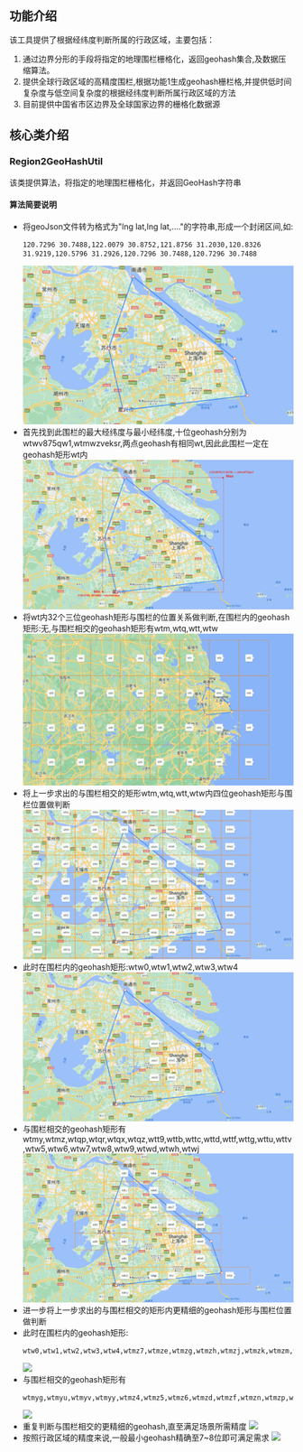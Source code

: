 
## 功能介绍
该工具提供了根据经纬度判断所属的行政区域，主要包括：

1) 通过边界分形的手段将指定的地理围栏栅格化，返回geohash集合,及数据压缩算法。
2) 提供全球行政区域的高精度围栏,根据功能1生成geohash栅栏格,并提供低时间复杂度与低空间复杂度的根据经纬度判断所属行政区域的方法
3) 目前提供中国省市区边界及全球国家边界的栅格化数据源

## 核心类介绍
### Region2GeoHashUtil
该类提供算法，将指定的地理围栏栅格化，并返回GeoHash字符串
#### 算法简要说明
+ 将geoJson文件转为格式为"lng lat,lng lat,...."的字符串,形成一个封闭区间,如:
  ```
  120.7296 30.7488,122.0079 30.8752,121.8756 31.2030,120.8326 31.9219,120.5796 31.2926,120.7296 30.7488,120.7296 30.7488
  ```
  ![](./img/1.png)
+ 首先找到此围栏的最大经纬度与最小经纬度,十位geohash分别为wtwv875qw1,wtmwzveksr,两点geohash有相同wt,因此此围栏一定在geohash矩形wt内
  ![](./img/2.png)
+ 将wt内32个三位geohash矩形与围栏的位置关系做判断,在围栏内的geohash矩形:无,与围栏相交的geohash矩形有wtm,wtq,wtt,wtw
  ![](./img/3.png)
+ 将上一步求出的与围栏相交的矩形wtm,wtq,wtt,wtw内四位geohash矩形与围栏位置做判断
  ![](./img/4.png)
+ 此时在围栏内的geohash矩形:wtw0,wtw1,wtw2,wtw3,wtw4
  ![](./img/5.png)
+ 与围栏相交的geohash矩形有wtmy,wtmz,wtqp,wtqr,wtqx,wtqz,wtt9,wttb,wttc,wttd,wttf,wttg,wttu,wttv,wtw5,wtw6,wtw7,wtw8,wtw9,wtwd,wtwh,wtwj
  ![](./img/6.png)
+ 进一步将上一步求出的与围栏相交的矩形内更精细的geohash矩形与围栏位置做判断
+ 此时在围栏内的geohash矩形:
  ```
  wtw0,wtw1,wtw2,wtw3,wtw4,wtmz7,wtmze,wtmzg,wtmzh,wtmzj,wtmzk,wtmzm,wtmzq,wtmzr,wtmzs,wtmzt,wtmzu,wtmzv,wtmzw,wtmzx,wtmzy,wtmzz,wtqp2,wtqp3,wtqp6,wtqp7,wtqp8,wtqp9,wtqpb,wtqpc,wtqpd,wtqpe,wtqpf,wtqpg,wtqpk,wtqpm,wtqpq,wtqpr,wtqps,wtqpt,wtqpu,wtqpv,wtqpw,wtqpx,wtqpy,wtqpz,wtqr8,wtqr9,wtqrb,wtqrc,wtqrd,wtqre,wtqrf,wtqrg,wtqrs,wtqrt,wtqru,wtqrv,wtqrw,wtqrx,wtqry,wtqrz,wtqx8,wtqx9,wtqxb,wtqxc,wtqxf,wtqxg,wtqxu,wtqxv,wtqxy,wttb5,wttb6,wttb7,wttbd,wttbe,wttbf,wttbg,wttbh,wttbj,wttbk,wttbm,wttbn,wttbp,wttbq,wttbr,wttbs,wttbt,wttbu,wttbv,wttbw,wttbx,wttby,wttbz,wttc1,wttc3,wttc4,wttc5,wttc6,wttc7,wttc9,wttcc,wttcd,wttce,wttcf,wttcg,wttch,wttcj,wttck,wttcm,wttcn,wttcp,wttcq,wttcr,wttcs,wttct,wttcu,wttcv,wttcw,wttcx,wttcy,wttcz,wttf1,wttf3,wttf4,wttf5,wttf6,wttf7,wttfd,wttfe,wttff,wttfg,wttfh,wttfj,wttfk,wttfm,wttfn,wttfp,wttfq,wttfr,wttfs,wttft,wttfu,wttfv,wttfw,wttfx,wttfy,wttfz,wttg4,wttg5,wttg7,wttge,wttgh,wttgj,wttgk,wttgm,wttgn,wttgp,wttgq,wttgr,wttgs,wttgt,wttgu,wttgv,wttgw,wttgx,wttgy,wttgz,wttuh,wttuj,wttuk,wttum,wttun,wttup,wttuq,wttur,wttut,wttuv,wttuw,wttux,wttuy,wttuz,wttvn,wtw50,wtw51,wtw52,wtw53,wtw54,wtw55,wtw56,wtw57,wtw58,wtw59,wtw5b,wtw5c,wtw5d,wtw5e,wtw5f,wtw5g,wtw5h,wtw5j,wtw5k,wtw5m,wtw5n,wtw5p,wtw5q,wtw5r,wtw5s,wtw5t,wtw5u,wtw5v,wtw5w,wtw5x,wtw60,wtw61,wtw62,wtw63,wtw64,wtw65,wtw66,wtw67,wtw68,wtw69,wtw6b,wtw6c,wtw6d,wtw6e,wtw6f,wtw6g,wtw6h,wtw6j,wtw6k,wtw6m,wtw6n,wtw6p,wtw6q,wtw6s,wtw6t,wtw70,wtw71,wtw72,wtw74,wtw80,wtw81,wtw82,wtw83,wtw84,wtw85,wtw86,wtw87,wtw88,wtw89,wtw8b,wtw8c,wtw8d,wtw8e,wtw8f,wtw8g,wtw8h,wtw8j,wtw8k,wtw8m,wtw8n,wtw8s,wtw8t,wtw8u,wtw8v,wtw90,wtw91,wtw92,wtw93,wtw94,wtw95,wtw96,wtw97,wtw98,wtw99,wtw9d,wtw9h,wtw9k,wtwd0,wtwh0,wtwh1,wtwh2,wtwh3,wtwh4,wtwh5,wtwh6,wtwh8,wtwh9,wtwhb,wtwhh
  ```
  ![](http://fwhospitalgk.top:8080/img/3/1/3139e52a1b8087952253c9362b82337b.png)
+ 与围栏相交的geohash矩形有
  ```
  wtmyg,wtmyu,wtmyv,wtmyy,wtmz4,wtmz5,wtmz6,wtmzd,wtmzf,wtmzn,wtmzp,wtqp0,wtqp1,wtqp4,wtqp5,wtqph,wtqpj,wtqpn,wtqpp,wtqr0,wtqr2,wtqr3,wtqr6,wtqr7,wtqrk,wtqrm,wtqrq,wtqrr,wtqx2,wtqx3,wtqx6,wtqxd,wtqxe,wtqxs,wtqxt,wtqxw,wtqxx,wtqxz,wtqz8,wtqzb,wtt9z,wttb1,wttb3,wttb4,wttb9,wttbb,wttbc,wttc0,wttc2,wttc8,wttcb,wttdp,wttf0,wttf2,wttf8,wttf9,wttfc,wttg1,wttg3,wttg6,wttgd,wttgf,wttgg,wttu5,wttu7,wttue,wttus,wttuu,wttvh,wttvj,wttvm,wttvp,wttvq,wttvr,wttvt,wttvw,wtw5y,wtw5z,wtw6r,wtw6u,wtw6v,wtw6w,wtw6x,wtw6y,wtw73,wtw75,wtw76,wtw77,wtw78,wtw79,wtw7b,wtw7h,wtw8p,wtw8q,wtw8r,wtw8w,wtw8y,wtw9b,wtw9c,wtw9e,wtw9f,wtw9g,wtw9j,wtw9m,wtw9n,wtw9s,wtw9t,wtwd1,wtwd2,wtwd3,wtwd4,wtwh7,wtwhc,wtwhd,wtwhe,wtwhf,wtwhj,wtwhk,wtwhm,wtwhn,wtwj0,wtwj1
  ```
  ![](http://fwhospitalgk.top:8080/img/0/1/01ae005059aab3b47abc0653e52b244a.png)
+ 重复判断与围栏相交的更精细的geohash,直至满足场景所需精度
  ![](http://fwhospitalgk.top:8080/img/b/e/be2ab21c4b445b0c2aa8463a7ac0933c.png)
+ 按照行政区域的精度来说,一般最小geohash精确至7~8位即可满足需求
  ![](http://fwhospitalgk.top:8080/img/0/5/05da219296bcf4af1abc1b3c4874810c.png)

